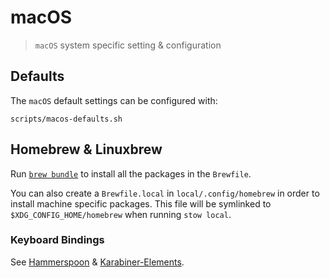 # macOS

> `macOS` system specific setting & configuration

## Defaults

The `macOS` default settings can be configured with:

```shell
scripts/macos-defaults.sh
```

## Homebrew & Linuxbrew

Run [`brew bundle`](https://github.com/Homebrew/homebrew-bundle) to install all
the packages in the `Brewfile`.

You can also create a `Brewfile.local` in `local/.config/homebrew` in order to
install machine specific packages. This file will be symlinked to
`$XDG_CONFIG_HOME/homebrew` when running `stow local`.

### Keyboard Bindings

See [Hammerspoon](../hammerspoon) & [Karabiner-Elements](../karabiner).
